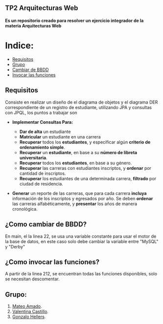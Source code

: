 ## TP2 Arquitecturas Web

#### Es un repositorio creado para resolver un ejercicio integrador de la materia **Arquitecturas Web**

# Indice:
 - [Requisitos](#Requisitos)
 - [Grupo](#Grupo)
 - [Cambiar de BBDD](#Como-cambiar-de-BBDD)
 - [Invocar las funciones](Como-invocar-las-funciones)

## Requisitos
Consiste en realizar un diseño de el diagrama de objetos y el diagrama DER correspondiente de un registro de estudiante, utilizando JPA y consultas con JPQL, los puntos a trabajar son

- **Implementar Consultas Para:**
  - **Dar de alta** un estudiante
  - **Matricular** un estudiante en una carrera
  - **Recuperar** todos los **estudiantes**, y especificar algún **criterio de ordenamiento simple**.
  - **Recuperar** un **estudiante**, en base a su **número de libreta universitaria**.
  - **Recuperar** todos los **estudiantes**, en base a su género.
  - **Recuperar** las carreras con estudiantes inscriptos, y **ordenar** por cantidad de inscriptos.
  - **Recuperar** los estudiantes de una determinada carrera, **filtrado** por ciudad de residencia.
    
- **Generar** un reporte de las carreras, que para cada carrera **incluya** información de los
inscriptos y egresados por año. Se deben **ordenar** las carreras alfabéticamente, y **presentar**
los años de manera cronológica.

## ¿Como cambiar de BBDD?
En main, el la linea 22, se usa una variable constante para usar el motor de la base de datos, en este caso solo debe cambiar la variable entre "MySQL" y "Derby"

## ¿Como invocar las funciones?
A partir de la linea 212, se encuentran todas las funciones disponibles, solo se necesitan descomentar.


## Grupo:
1. [Mateo Amado](https://github.com/MateoAmado/).
2. [Valentina Castillo](https://github.com/ValennCas).
3. [Gonzalo Hellers](https://github.com/Gonzalohellers).
